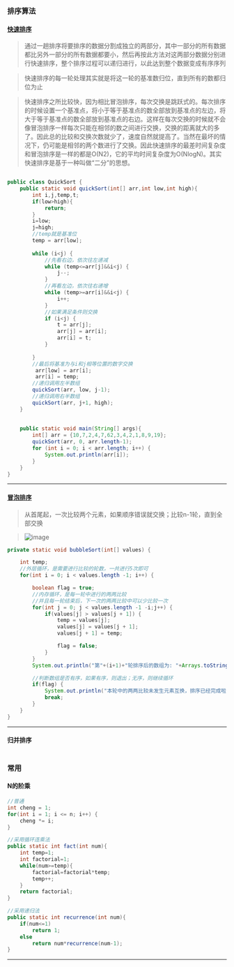 ### 排序算法

#### [快速排序](https://blog.csdn.net/shujuelin/article/details/82423852)

> 通过一趟排序将要排序的数据分割成独立的两部分，其中一部分的所有数据都比另外一部分的所有数据都要小，然后再按此方法对这两部分数据分别进行快速排序，整个排序过程可以递归进行，以此达到整个数据变成有序序列

> 快速排序的每一轮处理其实就是将这一轮的基准数归位，直到所有的数都归位为止

> 快速排序之所比较快，因为相比冒泡排序，每次交换是跳跃式的。每次排序的时候设置一个基准点，将小于等于基准点的数全部放到基准点的左边，将大于等于基准点的数全部放到基准点的右边。这样在每次交换的时候就不会像冒泡排序一样每次只能在相邻的数之间进行交换，交换的距离就大的多了。因此总的比较和交换次数就少了，速度自然就提高了。当然在最坏的情况下，仍可能是相邻的两个数进行了交换。因此快速排序的最差时间复杂度和冒泡排序是一样的都是O(N2)，它的平均时间复杂度为O(NlogN)。其实快速排序是基于一种叫做“二分”的思想。

``` java

public class QuickSort {
    public static void quickSort(int[] arr,int low,int high){
        int i,j,temp,t;
        if(low>high){
            return;
        }
        i=low;
        j=high;
        //temp就是基准位
        temp = arr[low];
 
        while (i<j) {
            //先看右边，依次往左递减
            while (temp<=arr[j]&&i<j) {
                j--;
            }
            //再看左边，依次往右递增
            while (temp>=arr[i]&&i<j) {
                i++;
            }
            //如果满足条件则交换
            if (i<j) {
                t = arr[j];
                arr[j] = arr[i];
                arr[i] = t;
            }
 
        }
        //最后将基准为与i和j相等位置的数字交换
         arr[low] = arr[i];
         arr[i] = temp;
        //递归调用左半数组
        quickSort(arr, low, j-1);
        //递归调用右半数组
        quickSort(arr, j+1, high);
    }
 
 
    public static void main(String[] args){
        int[] arr = {10,7,2,4,7,62,3,4,2,1,8,9,19};
        quickSort(arr, 0, arr.length-1);
        for (int i = 0; i < arr.length; i++) {
            System.out.println(arr[i]);
        }
    }
}
```

---

#### [冒泡排序](https://www.cnblogs.com/LearnAndGet/p/10237399.html)

> 从首尾起，一次比较两个元素，如果顺序错误就交换；比较n-1轮，直到全部交换

> ![image](730DA58282E64BE29DBA72C46AEF33AB)

``` java
private static void bubbleSort(int[] values) {

    int temp;
    //外层循环，是需要进行比较的轮数，一共进行5次即可
    for(int i = 0; i < values.length -1; i++) {

        boolean flag = true;
        //内存循环，是每一轮中进行的两两比较
        //并且每一轮结束后，下一次的两两比较中可以少比较一次
        for(int j = 0; j < values.length -1 -i;j++) {
            if(values[j] > values[j + 1]) {
                temp = values[j];
                values[j] = values[j + 1];
                values[j + 1] = temp;

                flag = false;
            }
        }
        System.out.println("第"+(i+1)+"轮排序后的数组为: "+Arrays.toString(values));

        //判断数组是否有序，如果有序，则退出；无序，则继续循环
        if(flag) {
            System.out.println("本轮中的两两比较未发生元素互换，排序已经完成啦");
            break;
        }
    }
}
```

---

#### 归并排序
``` java

```

### 常用

#### N的阶乘

``` java
//普通
int cheng = 1;
for(int i = 1; i <= n; i++) {
    cheng *= i;
}

//采用循环连乘法
public static int fact(int num){
	int temp=1;
	int factorial=1;
	while(num>=temp){
		factorial=factorial*temp;
		temp++;
	}
	return factorial;
}

//采用递归法
public static int recurrence(int num){
	if(num<=1)
		return 1;
	else
		return num*recurrence(num-1);
}
```

---

